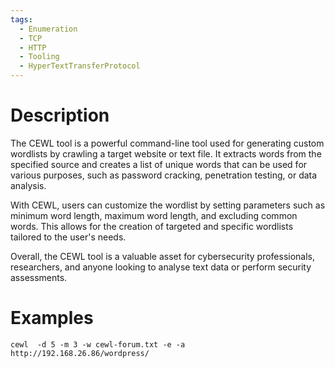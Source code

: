 ```yaml
---
tags:
  - Enumeration
  - TCP
  - HTTP
  - Tooling
  - HyperTextTransferProtocol
---
```

# Description

The CEWL tool is a powerful command-line tool used for generating custom wordlists by crawling a target website or text file. It extracts words from the specified source and creates a list of unique words that can be used for various purposes, such as password cracking, penetration testing, or data analysis. 

With CEWL, users can customize the wordlist by setting parameters such as minimum word length, maximum word length, and excluding common words. This allows for the creation of targeted and specific wordlists tailored to the user's needs.

Overall, the CEWL tool is a valuable asset for cybersecurity professionals, researchers, and anyone looking to analyse text data or perform security assessments.


# Examples

```
cewl  -d 5 -m 3 -w cewl-forum.txt -e -a http://192.168.26.86/wordpress/
```